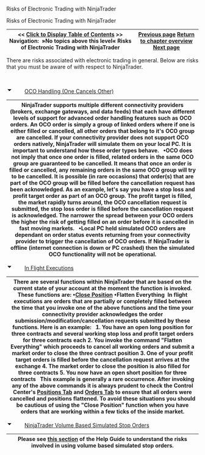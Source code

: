 ﻿


Risks of Electronic Trading with NinjaTrader






















Risks of Electronic Trading with NinjaTrader







| \<\< [Click to Display Table of Contents](risks_of_electronic_trading_wi.md) \>\> **Navigation:**   »No topics above this level«   Risks of Electronic Trading with NinjaTrader | [Previous page](risk_disclosures-1.md) [Return to chapter overview](welcome-1.md) [Next page](tos-1.md) |
| --- | --- |














There are risks associated with electronic trading in general. Below are risks that you must be aware of with respect to NinjaTrader.


 


![tog_minus](tog_minus-1.gif)        [OCO Handling (One Cancels Other)](javascript:HMToggle('toggle','OcoHandlingoneCancelsOther','OcoHandlingoneCancelsOther_ICON'))




| NinjaTrader supports multiple different connectivity providers (brokers, exchange gateways, and data feeds) that each have different levels of support for advanced order handling features such as OCO orders. An OCO order is simply a group of linked orders where if one is either filled or cancelled, all other orders that belong to it's OCO group are cancelled. If your connectivity provider does not support OCO orders natively, NinjaTrader will simulate them on your local PC. It is important to understand how these order types behave.   •OCO does not imply that once one order is filled, related orders in the same OCO group are guaranteed to be cancelled. It means that once an order is filled or cancelled, any remaining orders in the same OCO group will try to be cancelled. It is possible (in rare occasions) that order(s) that are part of the OCO group will be filled before the cancellation request has been acknowledged. As an example, let's say you have a stop loss and profit target order as part of an OCO group. The profit target is filled, the market rapidly turns around, the OCO cancellation request is submitted, the stop loss order is filled before the cancellation request is acknowledged. The narrower the spread between your OCO orders the higher the risk of getting filled on an order before it is cancelled in fast moving markets.   •Local PC held simulated OCO orders are dependant on order status events returning from your connectivity provider to trigger the cancellation of OCO orders. If NinjaTrader is offline (internet connection is down or PC crashed) then the simulated OCO functionality will not be operational. |
| --- |



![tog_minus](tog_minus-1.gif)        [In Flight Executions](javascript:HMToggle('toggle','InFlightExecutions','InFlightExecutions_ICON'))




| There are several functions within NinjaTrader that are based on the current state of your account at the moment the function is invoked. These functions are: •[Close Position](closing_a_position_or_atm_stra-1.md) •Flatten Everything  In flight executions are orders that are partially or completely filled between the time that you invoke one of the above functions and the time your connectivity provider acknowledges the order submission/modification/cancellation requests submitted by these functions. Here is an example:   1\. You have an open long position for three contracts and several working stop loss and profit target orders for three contracts each 2\. You invoke the command "Flatten Everything" which proceeds to cancel all working orders and submit a market order to close the three contract position 3\. One of your profit target orders is filled before the cancellation request arrives at the exchange 4\. The market order to close the position is also filled for three contracts 5\. You now have an open short position for three contracts   This example is generally a rare occurrence. After invoking any of the above commands it is always prudent to check the Control Center's [Positions Tab](positions_tab-1.md) and [Orders Tab](orders_tab-1.md) to ensure that all orders were cancelled and positions flattened. To avoid these situations you should be cautious of using the "Close Position" function when you have orders that are working within a few ticks of the inside market. |
| --- |



![tog_minus](tog_minus-1.gif)        [NinjaTrader Volume Based Simulated Stop Orders](javascript:HMToggle('toggle','NinjaTraderVolumeBasedSimulatedStopOrders','NinjaTraderVolumeBasedSimulatedStopOrders_ICON'))




| Please see [this section](simulated_stop_orders-1.md) of the Help Guide to understand the risks involved in using volume based simulated stop orders. |
| --- |



 









